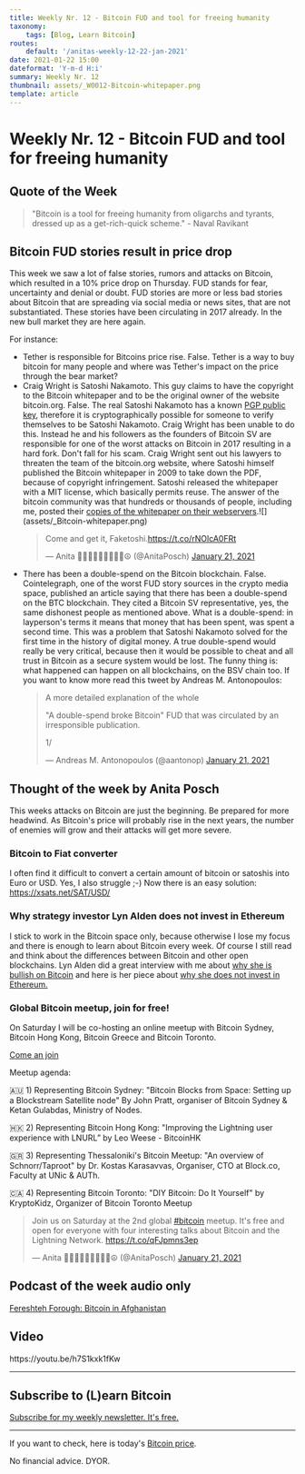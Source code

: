 ```yaml
---
title: Weekly Nr. 12 - Bitcoin FUD and tool for freeing humanity
taxonomy:
    tags: [Blog, Learn Bitcoin]
routes:
    default: '/anitas-weekly-12-22-jan-2021'
date: 2021-01-22 15:00
dateformat: 'Y-m-d H:i'
summary: Weekly Nr. 12
thumbnail: assets/_W0012-Bitcoin-whitepaper.png
template: article
---
```


# Weekly Nr. 12 - Bitcoin FUD and tool for freeing humanity

<h2>Quote of the Week</h2>
<blockquote>"Bitcoin is a tool for freeing humanity from oligarchs and tyrants, dressed up as a get-rich-quick scheme." - Naval Ravikant</blockquote>

<h2>Bitcoin FUD stories result in price drop</h2>
This week we saw a lot of false stories, rumors and attacks on Bitcoin, which resulted in a 10% price drop on Thursday. FUD stands for fear, uncertainty and denial or doubt. FUD stories are more or less bad stories about Bitcoin that are spreading via social media or news sites, that are not substantiated. These stories have been circulating in 2017 already. In the new bull market they are here again.

For instance:
<ul>
 	<li>Tether is responsible for Bitcoins price rise. False. Tether is a way to buy bitcoin for many people and where was Tether's impact on the price through the bear market?</li>
 	<li>Craig Wright is Satoshi Nakamoto. This guy claims to have the copyright to the Bitcoin whitepaper and to be the original owner of the website bitcoin.org. False. The real Satoshi Nakamoto has a known <a href="//bitcoin.org/satoshinakamoto.asc”" target="”_blank”" rel="noopener">PGP public key</a>, therefore it is cryptographically possible for someone to verify themselves to be Satoshi Nakamoto. Craig Wright has been unable to do this. Instead he and his followers as the founders of Bitcoin SV are responsible for one of the worst attacks on Bitcoin in 2017 resulting in a hard fork. Don't fall for his scam. Craig Wright sent out his lawyers to threaten the team of the bitcoin.org website, where Satoshi himself published the Bitcoin whitepaper in 2009 to take down the PDF, because of copyright infringement. Satoshi released the whitepaper with a MIT license, which basically permits reuse. The answer of the bitcoin community was that hundreds or thousands of people, including me, posted their <a href="https://anitaposch.com/bitcoin-whitepaper.pdf" rel="noopener" target="_blank">copies of the whitepaper on their webservers</a>.![](assets/_Bitcoin-whitepaper.png)
<div class="white-box">
<blockquote class="twitter-tweet"><p lang="en" dir="ltr">Come and get it, Faketoshi.<a href="https://t.co/rNOlcA0FRt">https://t.co/rNOlcA0FRt</a></p>&mdash; Anita ✊🏼🔑🏳️‍🌈🏊🏻🚴‍♂️☮️ (@AnitaPosch) <a href="https://twitter.com/AnitaPosch/status/1352223775484485633?ref_src=twsrc%5Etfw">January 21, 2021</a></blockquote> <script async src="https://platform.twitter.com/widgets.js" charset="utf-8"></script> </div>

 </li>
 	<li>There has been a double-spend on the Bitcoin blockchain. False. Cointelegraph, one of the worst FUD story sources in the crypto media space, published an article saying that there has been a double-spend on the BTC blockchain. They cited a Bitcoin SV representative, yes, the same dishonest people as mentioned above. What is a double-spend: in layperson's terms it means that money that has been spent, was spent a second time. This was a problem that Satoshi Nakamoto solved for the first time in the history of digital money. A true double-spend would really be very critical, because then it would be possible to cheat and all trust in Bitcoin as a secure system would be lost. The funny thing is: what happened can happen on all blockchains, on the BSV chain too. If you want to know more read this tweet by Andreas M. Antonopoulos:
<div class="white-box">
<blockquote class="twitter-tweet">
<p dir="ltr" lang="en">A more detailed explanation of the whole

"A double-spend broke Bitcoin" FUD that was circulated by an irresponsible publication.

1/</p>
— Andreas M. Antonopoulos (@aantonop) <a href="https://twitter.com/aantonop/status/1352258125932371968?ref_src=twsrc%5Etfw">January 21, 2021</a></blockquote>
<script async src="https://platform.twitter.com/widgets.js" charset="utf-8"></script>

</div></li>
</ul>


<h2>Thought of the week by Anita Posch</h2>
<div class="white-box">This weeks attacks on Bitcoin are just the beginning. Be prepared for more headwind. As Bitcoin's price will probably rise in the next years, the number of enemies will grow and their attacks will get more severe.</div>

<h3>Bitcoin to Fiat converter</h3>
I often find it difficult to convert a certain amount of bitcoin or satoshis into Euro or USD. Yes, I also struggle ;-) Now there is an easy solution: <a href="https://xsats.net/SAT/USD/" target="_blank" rel="noopener">https://xsats.net/SAT/USD/</a>
<h3>Why strategy investor Lyn Alden does not invest in Ethereum</h3>
I stick to work in the Bitcoin space only, because otherwise I lose my focus and there is enough to learn about Bitcoin every week. Of course I still read and think about the differences between Bitcoin and other open blockchains. Lyn Alden did a great interview with me about <a href="https://bitcoinundco.com/en/lyn-alden/" target="_blank" rel="noopener">why she is bullish on Bitcoin</a> and here is her piece about <a href="https://www.lynalden.com/ethereum-analysis/" target="_blank" rel="noopener">why she does not invest in Ethereum. </a>
<h3>Global Bitcoin meetup, join for free!</h3>
On Saturday I will be co-hosting an online meetup with Bitcoin Sydney, Bitcoin Hong Kong, Bitcoin Greece and Bitcoin Toronto.

<a href="https://youtu.be/JEiYSenTZnI" target="_blank" rel="noopener">Come an join</a>

Meetup agenda:

🇦🇺 1) Representing Bitcoin Sydney:
"Bitcoin Blocks from Space: Setting up a Blockstream Satellite node"
By John Pratt, organiser of Bitcoin Sydney &amp; Ketan Gulabdas, Ministry of Nodes.

🇭🇰 2) Representing Bitcoin Hong Kong:
"Improving the Lightning user experience with LNURL”
by Leo Weese - BitcoinHK

🇬🇷 3) Representing Thessaloniki's Bitcoin Meetup:
"An overview of Schnorr/Taproot"
by Dr. Kostas Karasavvas, Organiser, CTO at Block.co, Faculty at UNic &amp; AUTh.

🇨🇦 4) Representing Bitcoin Toronto:
"DIY Bitcoin: Do It Yourself"
by KryptoKidz, Organizer of Bitcoin Toronto Meetup
<div class="white-box">
<blockquote class="twitter-tweet">
<p dir="ltr" lang="en">Join us on Saturday at the 2nd global <a href="https://twitter.com/hashtag/bitcoin?src=hash&amp;ref_src=twsrc%5Etfw">#bitcoin</a> meetup. It's free and open for everyone with four interesting talks about Bitcoin and the Lightning Network. <a href="https://t.co/qFJpmns3ep">https://t.co/qFJpmns3ep</a></p>
— Anita ✊🏼🔑🏳️‍🌈🏊🏻🚴‍♂️☮️ (@AnitaPosch) <a href="https://twitter.com/AnitaPosch/status/1352355682184536066?ref_src=twsrc%5Etfw">January 21, 2021</a></blockquote>
<script async src="https://platform.twitter.com/widgets.js" charset="utf-8"></script>
</div>

<h2>Podcast of the week audio only</h2>
<a href="https://bitcoinundco.com/en/fereshteh-forough/" target="_blank" rel="noopener noreferrer">Fereshteh Forough: Bitcoin in Afghanistan</a>
<h2>Video</h2>
https://youtu.be/h7S1kxk1fKw

---
## Subscribe to (L)earn Bitcoin

[Subscribe for my weekly newsletter. It's free.](https://anita.link/weekly)

---

If you want to check, here is today's [Bitcoin price](https://www.coingecko.com/en/coins/bitcoin).

No financial advice. DYOR.